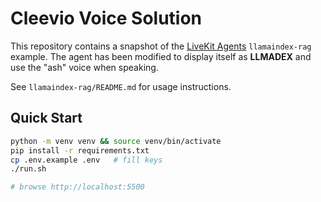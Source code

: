 # Cleevio Voice Solution

This repository contains a snapshot of the [LiveKit Agents](https://github.com/livekit/agents) `llamaindex-rag` example. The agent has been modified to display itself as **LLMADEX** and use the "ash" voice when speaking.

See `llamaindex-rag/README.md` for usage instructions.

## Quick Start

```bash
python -m venv venv && source venv/bin/activate
pip install -r requirements.txt
cp .env.example .env   # fill keys
./run.sh

# browse http://localhost:5500
```
